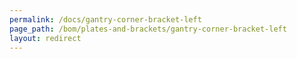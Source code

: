 ```yaml
---
permalink: /docs/gantry-corner-bracket-left
page_path: /bom/plates-and-brackets/gantry-corner-bracket-left
layout: redirect
---
```


